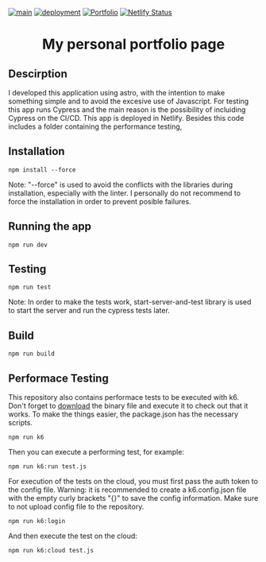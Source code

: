 [![main](https://github.com/schweigenderFlugel/portfolio/actions/workflows/main.yml/badge.svg)](https://github.com/schweigenderFlugel/portfolio/actions/workflows/main.yml)
[![deployment](https://github.com/schweigenderFlugel/portfolio/actions/workflows/deployment.yml/badge.svg?branch=dev)](https://github.com/schweigenderFlugel/portfolio/actions/workflows/deployment.yml)
[![Portfolio](https://img.shields.io/endpoint?url=https://cloud.cypress.io/badge/detailed/gr9djo/main&style=flat&logo=cypress)](https://cloud.cypress.io/projects/gr9djo/runs)
[![Netlify Status](https://api.netlify.com/api/v1/badges/07a247cb-ff61-4425-a271-fd770107e64c/deploy-status)](https://app.netlify.com/sites/facundo-castro/deploys)

<h1 align="center">My personal portfolio page</h1>

## Descirption
I developed this application using astro, with the intention to make something simple and to avoid the excesive use of Javascript. For testing this app runs Cypress and the main reason is the possibility of incluiding Cypress on the CI/CD. This app is deployed in Netlify. Besides this code includes a folder containing the performance testing, 

## Installation

```
npm install --force
```
Note: "--force" is used to avoid the conflicts with the libraries during installation, especially with the linter. I personally do not recommend to force the installation in order to prevent posible failures. 

## Running the app

```
npm run dev
```

## Testing

```
npm run test
```
Note: In order to make the tests work, start-server-and-test library is used to start the server and run the cypress tests later. 

## Build
```
npm run build
```

## Performace Testing
This repository also contains performace tests to be executed with k6. Don't forget to [download]([/guides/content/editing-an-existing-page](https://github.com/grafana/k6/releases)) the binary file and execute it to check out that it works. To make the things easier, the package.json has the necessary scripts.

```
npm run k6
```

Then you can execute a performing test, for example: 

```
npm run k6:run test.js
```

For execution of the tests on the cloud, you must first pass the auth token to the config file. Warning: it is recommended to create a k6.config.json file with the empty curly brackets "{}" to save the config information. Make sure to not upload config file to the repository. 

```
npm run k6:login
```

And then execute the test on the cloud:

```
npm run k6:cloud test.js
```

